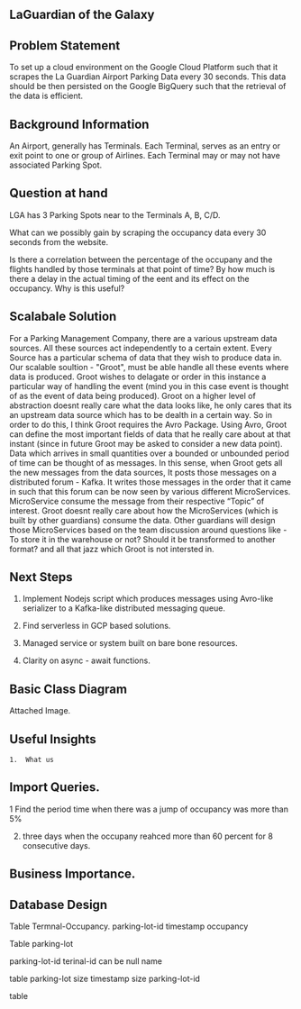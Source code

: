 ## LaGuardian of the Galaxy 

## Problem Statement

To set up a cloud environment on the Google Cloud Platform such that it scrapes the La Guardian Airport Parking Data every 30 seconds. This data should be then persisted on the Google BigQuery such that the retrieval of the data is efficient.


## Background Information

An Airport, generally has Terminals. Each Terminal, serves as an entry or exit point to one or group of Airlines. Each Terminal may or may not have associated Parking Spot.

## Question at hand

LGA has 3 Parking Spots near to the Terminals A, B, C/D. 

What can we possibly gain by scraping the occupancy data every 30 seconds from the website. 

Is there a correlation between the percentage of the occupany and the flights handled by those terminals at that point of time? By how much is there a delay in the actual timing of the eent and its effect on the occupancy. Why is this useful? 

## Scalabale Solution

For a Parking Management Company, there are a various upstream data sources. All these sources act independently to a certain extent. Every Source has a particular schema of data that they wish to produce data in. Our scalable soultion - "Groot", must be able handle all these events where data is produced. Groot wishes to delagate or order in this instance a particular way of handling the event (mind you in this case event is thought of as the event of data being produced). Groot on a higher level of abstraction doesnt really care what the data looks like, he only cares that its an upstream data source which has to be dealth in a certain way. So in order to do this, I think Groot requires the Avro Package. Using Avro, Groot can define the most important fields of data that he really care about at that instant (since in future Groot may be asked to consider a new data point).
<br>
Data which arrives in small quantities over a bounded or unbounded period of time can be thought of as messages. In this sense, when Groot gets all the new messages from the data sources, It posts those messages on a distributed forum - Kafka. It writes those messages in the order that it came in such that this forum can be now seen by various different MicroServices. MicroService consume the message from their respective “Topic” of interest. Groot doesnt really care about how the MicroServices (which is built by other guardians) consume the data. Other guardians will design those MicroServices based on the team discussion around questions like - To store it in the warehouse or not? Should it be transformed to another format? and all that jazz which Groot is not intersted in.


## Next Steps

1. Implement Nodejs script which produces messages using Avro-like serializer to a Kafka-like distributed messaging queue.


2. Find serverless in GCP based solutions.


3. Managed service or system built on bare bone resources. 


4. Clarity on async - await functions.



## Basic Class Diagram

Attached Image.


## Useful Insights

	1.	What us 


## Import Queries.

1 Find the period time when there was a jump of occupancy was more than 5%

2. three days when the occupany reahced more than 60 percent for 8  consecutive days.





## Business Importance.



## Database Design

Table Termnal-Occupancy.
parking-lot-id
timestamp
occupancy 


Table parking-lot

parking-lot-id 
terinal-id  can be null
name


table parking-lot size
timestamp 
size
parking-lot-id



table 
